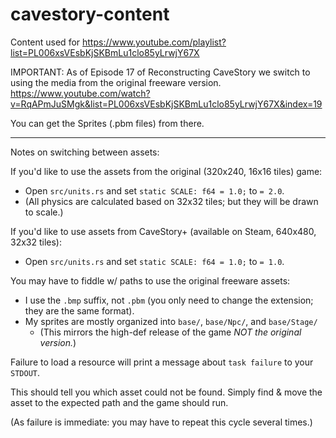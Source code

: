 cavestory-content
=================

Content used for https://www.youtube.com/playlist?list=PL006xsVEsbKjSKBmLu1clo85yLrwjY67X

IMPORTANT:
As of Episode 17 of Reconstructing CaveStory we switch to using the media from the original freeware version.
https://www.youtube.com/watch?v=RqAPmJuSMgk&list=PL006xsVEsbKjSKBmLu1clo85yLrwjY67X&index=19

You can get the Sprites (.pbm files) from there.

---

Notes on switching between assets:

If you'd like to use the assets from the original (320x240, 16x16 tiles) game:
* Open `src/units.rs` and set `static SCALE: f64 = 1.0;` to `= 2.0`.
* (All physics are calculated based on 32x32 tiles; but they will be drawn to scale.) 

If you'd like to use assets from CaveStory+ (available on Steam, 640x480, 32x32 tiles):
* Open `src/units.rs` and set `static SCALE: f64 = 1.0;` to `= 1.0`.

You may have to fiddle w/ paths to use the original freeware assets:
* I use the `.bmp` suffix, not `.pbm` (you only need to change the extension; they are the same format).
* My sprites are mostly organized into `base/`, `base/Npc/`, and `base/Stage/`
	* (This mirrors the high-def release of the game _NOT the original version._)

Failure to load a resource will print a message about `task failure` to your `STDOUT`.

This should tell you which asset could not be found. Simply find & move the asset to the expected
path and the game should run.

(As failure is immediate: you may have to repeat this cycle several times.)

